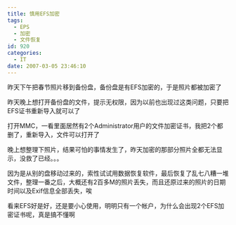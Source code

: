 ```yaml
---
title: 慎用EFS加密
tags:
  - EPS
  - 加密
  - 文件恢复
id: 920
categories:
  - IT
date: 2007-03-05 23:46:10
---
```


昨天下午把春节照片移到备份盘，备份盘是有EFS加密的，于是照片都被加密了

昨天晚上想打开备份盘的文件，提示无权限，因为以前也出现过这类问题，只要把EFS证书重新导入就可以了

打开MMC，一看里面居然有2个Administrator用户的文件加密证书，我把2个都删了，重新导入，文件可以打开了

晚上想整理下照片，结果可怕的事情发生了，昨天加密的那部分照片全都无法显示，没救了已经。。。

因为是从别的盘移动过来的，索性试试用数据恢复软件，最后恢复了乱七八糟一堆文件，整理一番之后，大概还有2百多M的照片丢失，而且还原过来的照片的日期时间以及Exif信息全部丢失，唉

看来EFS好是好，还是要小心使用，明明只有一个帐户，为什么会出现2个EFS加密证书呢，真是搞不懂啊